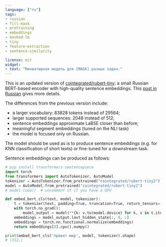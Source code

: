 ```yaml
---
language: ["ru"]
tags:
- russian
- fill-mask
- pretraining
- embeddings
- masked-lm
- tiny
- feature-extraction
- sentence-similarity

license: mit
widget:
- text: "Миниатюрная модель для [MASK] разных задач."
---
```

This is an updated version of [cointegrated/rubert-tiny](https://huggingface.co/cointegrated/rubert-tiny): a small Russian BERT-based encoder with high-quality sentence embeddings. This [post in Russian](https://habr.com/ru/post/669674/) gives more details.

The differences from the previous version include:
- a larger vocabulary: 83828 tokens instead of 29564;
- larger supported sequences: 2048 instead of 512;
- sentence embeddings approximate LaBSE closer than before;
- meaningful segment embeddings (tuned on the NLI task)
- the model is focused only on Russian. 

The model should be used as is to produce sentence embeddings (e.g. for KNN classification of short texts) or fine-tuned for a downstream task.

Sentence embeddings can be produced as follows:

```python
# pip install transformers sentencepiece
import torch
from transformers import AutoTokenizer, AutoModel
tokenizer = AutoTokenizer.from_pretrained("cointegrated/rubert-tiny2")
model = AutoModel.from_pretrained("cointegrated/rubert-tiny2")
# model.cuda()  # uncomment it if you have a GPU

def embed_bert_cls(text, model, tokenizer):
    t = tokenizer(text, padding=True, truncation=True, return_tensors='pt')
    with torch.no_grad():
        model_output = model(**{k: v.to(model.device) for k, v in t.items()})
    embeddings = model_output.last_hidden_state[:, 0, :]
    embeddings = torch.nn.functional.normalize(embeddings)
    return embeddings[0].cpu().numpy()

print(embed_bert_cls('привет мир', model, tokenizer).shape)
# (312,)
```
